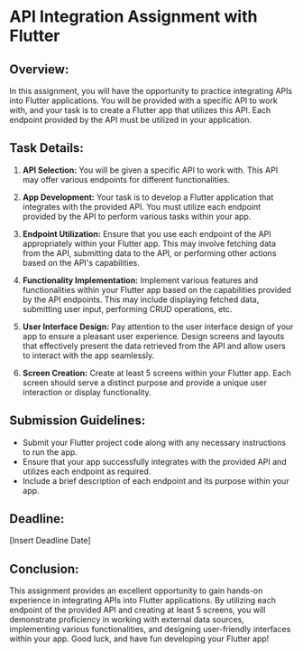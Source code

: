 # API Integration Assignment with Flutter

## Overview:
In this assignment, you will have the opportunity to practice integrating APIs into Flutter applications. You will be provided with a specific API to work with, and your task is to create a Flutter app that utilizes this API. Each endpoint provided by the API must be utilized in your application.

## Task Details:
1. **API Selection:** You will be given a specific API to work with. This API may offer various endpoints for different functionalities.

2. **App Development:** Your task is to develop a Flutter application that integrates with the provided API. You must utilize each endpoint provided by the API to perform various tasks within your app.

3. **Endpoint Utilization:** Ensure that you use each endpoint of the API appropriately within your Flutter app. This may involve fetching data from the API, submitting data to the API, or performing other actions based on the API's capabilities.

4. **Functionality Implementation:** Implement various features and functionalities within your Flutter app based on the capabilities provided by the API endpoints. This may include displaying fetched data, submitting user input, performing CRUD operations, etc.

5. **User Interface Design:** Pay attention to the user interface design of your app to ensure a pleasant user experience. Design screens and layouts that effectively present the data retrieved from the API and allow users to interact with the app seamlessly.

6. **Screen Creation:** Create at least 5 screens within your Flutter app. Each screen should serve a distinct purpose and provide a unique user interaction or display functionality.

## Submission Guidelines:
- Submit your Flutter project code along with any necessary instructions to run the app.
- Ensure that your app successfully integrates with the provided API and utilizes each endpoint as required.
- Include a brief description of each endpoint and its purpose within your app.

## Deadline:
[Insert Deadline Date]

## Conclusion:
This assignment provides an excellent opportunity to gain hands-on experience in integrating APIs into Flutter applications. By utilizing each endpoint of the provided API and creating at least 5 screens, you will demonstrate proficiency in working with external data sources, implementing various functionalities, and designing user-friendly interfaces within your app. Good luck, and have fun developing your Flutter app!
